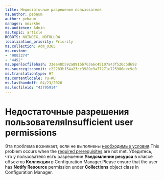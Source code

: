 ```yaml
---
title: Недостаточные разрешения пользователя
ms.author: pebaum
author: pebaum
manager: mnirkhe
ms.audience: Admin
ms.topic: article
ROBOTS: NOINDEX, NOFOLLOW
localization_priority: Priority
ms.collection: Adm_O365
ms.custom:
- "9002274"
- "4492"
ms.openlocfilehash: 33ea48b592a891bb703a6c45107a43f526cbd698
ms.sourcegitcommit: c22283bf54a23cc3989e9a77271e725980eec9e0
ms.translationtype: HT
ms.contentlocale: ru-RU
ms.lasthandoff: 04/23/2020
ms.locfileid: "43795914"
---
```

# <a name="insufficient-user-permissions"></a><span data-ttu-id="d80de-102">Недостаточные разрешения пользователя</span><span class="sxs-lookup"><span data-stu-id="d80de-102">Insufficient user permissions</span></span>

<span data-ttu-id="d80de-103">Эта проблема возникает, если не выполнены [необходимые условия](https://docs.microsoft.com/configmgr/tenant-attach/device-sync-actions#prerequisites).</span><span class="sxs-lookup"><span data-stu-id="d80de-103">This problem occurs when the [required prerequisites](https://docs.microsoft.com/configmgr/tenant-attach/device-sync-actions#prerequisites) are not met.</span></span> <span data-ttu-id="d80de-104">Убедитесь, что у пользователя есть разрешение **Уведомление ресурса** в классе объектов **Коллекции** в Configuration Manager.</span><span class="sxs-lookup"><span data-stu-id="d80de-104">Please ensure that the user has **Notify Resource** permission under **Collections** object class in Configuration Manager.</span></span>
